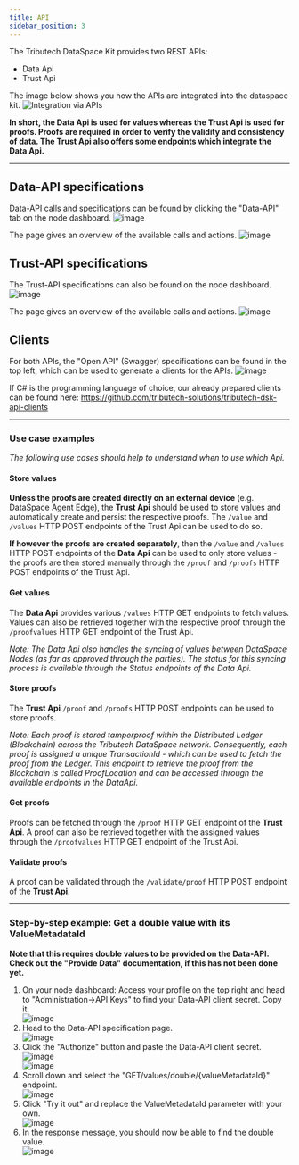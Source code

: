 ```yaml
---
title: API
sidebar_position: 3
---
```


The Tributech DataSpace Kit provides two REST APIs:

- Data Api
- Trust Api

The image below shows you how the APIs are integrated into the dataspace kit.
![Integration via APIs](assets/integration.jpg)

**In short, the Data Api is used for values whereas the Trust Api is used for proofs. Proofs are required in order to verify the validity and consistency of data. The Trust Api also offers some endpoints which integrate the Data Api.**

---

## Data-API specifications
Data-API calls and specifications can be found by clicking the "Data-API" tab on the node dashboard.
![image](assets/data_api_tab.png)

The page gives an overview of the available calls and actions.
![image](assets/data_api_base.png)

## Trust-API specifications
The Trust-API specifications can also be found on the node dashboard.
![image](assets/trust_api_tab.png)

The page gives an overview of the available calls and actions.
![image](assets/trust_api_base.png)

## Clients

For both APIs, the "Open API" (Swagger) specifications can be found in the top left, which can be used to generate a clients for the APIs.
![image](assets/data_api_swagger.png)

If C# is the programming language of choice, our already prepared clients can be found here: https://github.com/tributech-solutions/tributech-dsk-api-clients

---

### Use case examples

_The following use cases should help to understand when to use which Api._

#### Store values

**Unless the proofs are created directly on an external device** (e.g. DataSpace Agent Edge), the **Trust Api** should be used to store values and automatically create and persist the respective proofs. The `/value` and `/values` HTTP POST endpoints of the Trust Api can be used to do so.

**If however the proofs are created separately**, then the `/value` and `/values` HTTP POST endpoints of the **Data Api** can be used to only store values - the proofs are then stored manually through the `/proof` and `/proofs` HTTP POST endpoints of the Trust Api.

#### Get values

The **Data Api** provides various `/values` HTTP GET endpoints to fetch values.
Values can also be retrieved together with the respective proof through the `/proofvalues` HTTP GET endpoint of the Trust Api.

_Note: The Data Api also handles the syncing of values between DataSpace Nodes (as far as approved through the parties). The status for this syncing process is available through the Status endpoints of the Data Api._

#### Store proofs

The **Trust Api** `/proof` and `/proofs` HTTP POST endpoints can be used to store proofs.

_Note: Each proof is stored tamperproof within the Distributed Ledger (Blockchain) across the Tributech DataSpace network. Consequently, each proof is assigned a unique TransactionId - which can be used to fetch the proof from the Ledger. This endpoint to retrieve the proof from the Blockchain is called ProofLocation and can be accessed through the available endpoints in the DataApi._

#### Get proofs

Proofs can be fetched through the `/proof` HTTP GET endpoint of the **Trust Api**. A proof can also be retrieved together with the assigned values through the `/proofvalues` HTTP GET endpoint of the Trust Api.

#### Validate proofs

A proof can be validated through the `/validate/proof` HTTP POST endpoint of the **Trust Api**.

---

### Step-by-step example: **Get a double value with its ValueMetadataId**
**Note that this requires double values to be provided on the Data-API. Check out the "Provide Data" documentation, if this has not been done yet.**
1. On your node dashboard: Access your profile on the top right and head to "Administration->API Keys" to find your Data-API client secret. Copy it.  
![image](assets/administration.png) 
2. Head to the Data-API specification page.  
![image](assets/data_api_tab_small.png)    
3. Click the "Authorize" button and paste the Data-API client secret.  
![image](assets/authorize.png)  
![image](assets/authorize_secret.png)
4. Scroll down and select the "GET/values/double/{valueMetadataId}" endpoint.  
![image](assets/data_api_get_double.png)
5. Click "Try it out" and replace the ValueMetadataId parameter with your own.  
![image](assets/data_api_enter_id.png)
6. In the response message, you should now be able to find the double value.  
![image](assets/server_response_success.png)